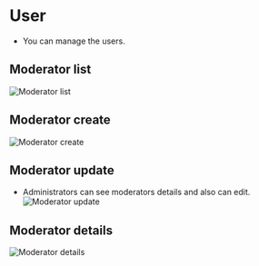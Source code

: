 # User
- You can manage the users.

## Moderator list
![Moderator list](/screenshots/moderators.png)

## Moderator create
![Moderator create](/screenshots/moderator_create.png)

## Moderator update
- Administrators can see moderators details and also can edit.
![Moderator update](/screenshots/update_moderator.png)

## Moderator details
![Moderator details](/screenshots/user_details.png)



